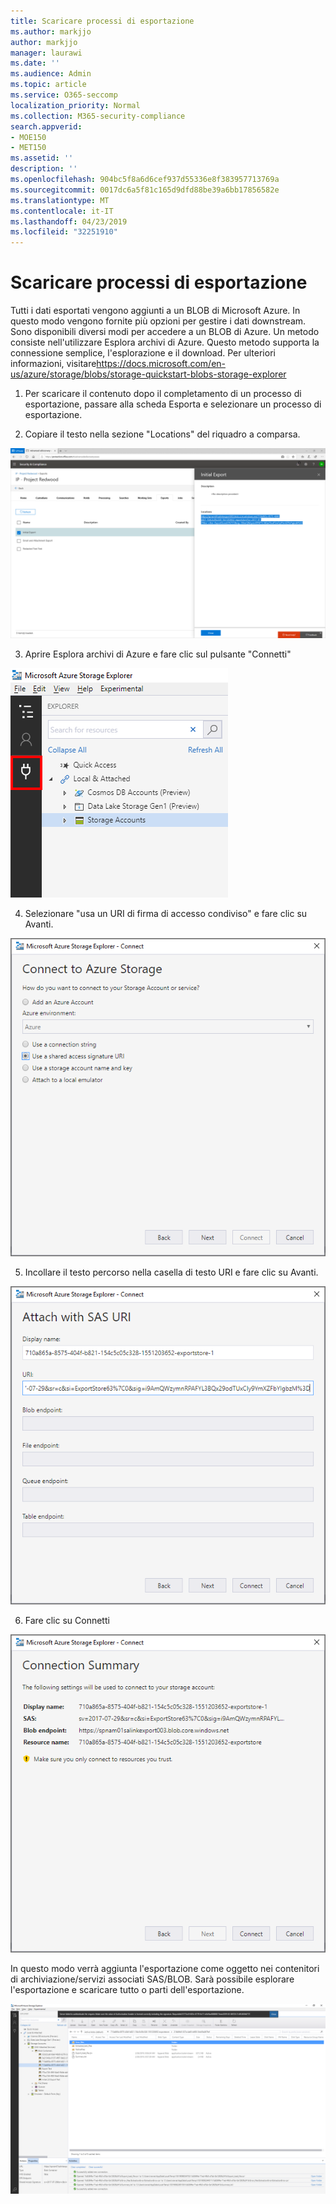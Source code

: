 ```yaml
---
title: Scaricare processi di esportazione
ms.author: markjjo
author: markjjo
manager: laurawi
ms.date: ''
ms.audience: Admin
ms.topic: article
ms.service: O365-seccomp
localization_priority: Normal
ms.collection: M365-security-compliance
search.appverid:
- MOE150
- MET150
ms.assetid: ''
description: ''
ms.openlocfilehash: 904bc5f8a6d6cef937d55336e8f383957713769a
ms.sourcegitcommit: 0017dc6a5f81c165d9dfd88be39a6bb17856582e
ms.translationtype: MT
ms.contentlocale: it-IT
ms.lasthandoff: 04/23/2019
ms.locfileid: "32251910"
---
```

# <a name="download-export-jobs"></a>Scaricare processi di esportazione

Tutti i dati esportati vengono aggiunti a un BLOB di Microsoft Azure. In questo modo vengono fornite più opzioni per gestire i dati downstream. Sono disponibili diversi modi per accedere a un BLOB di Azure. Un metodo consiste nell'utilizzare Esplora archivi di Azure. Questo metodo supporta la connessione semplice, l'esplorazione e il download. Per ulteriori informazioni, visitare<https://docs.microsoft.com/en-us/azure/storage/blobs/storage-quickstart-blobs-storage-explorer>

1.  Per scaricare il contenuto dopo il completamento di un processo di esportazione, passare alla scheda Esporta e selezionare un processo di esportazione.

2.  Copiare il testo nella sezione "Locations" del riquadro a comparsa.

![](../media/eDiscoExportJob.png)

3.  Aprire Esplora archivi di Azure e fare clic sul pulsante "Connetti"

![](../media/AzureStorageConnect.png)

4.  Selezionare "usa un URI di firma di accesso condiviso" e fare clic su Avanti.

![](../media/AzureStorageConnect2.png)

5.  Incollare il testo percorso nella casella di testo URI e fare clic su Avanti.

![](../media/AzureStorageConnect3.png)

6.  Fare clic su Connetti

![](../media/AzureStorageConnect4.png)

In questo modo verrà aggiunta l'esportazione come oggetto nei contenitori di archiviazione/servizi associati SAS/BLOB. Sarà possibile esplorare l'esportazione e scaricare tutto o parti dell'esportazione.

![](../media/AzureStorageConnect5.png)